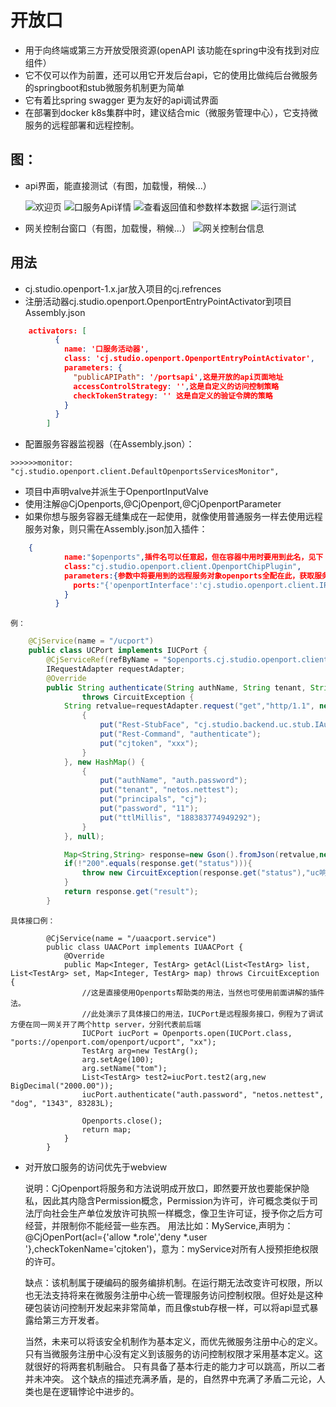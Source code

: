 # 开放口
- 用于向终端或第三方开放受限资源(openAPI 该功能在spring中没有找到对应组件）
- 它不仅可以作为前置，还可以用它开发后台api，它的使用比做纯后台微服务的springboot和stub微服务机制更为简单
- 它有着比spring swagger 更为友好的api调试界面
- 在部署到docker k8s集群中时，建议结合mic（微服务管理中心），它支持微服务的远程部署和远程控制。
## 图：

- api界面，能直接测试（有图，加载慢，稍候...）

    ![欢迎页](https://github.com/carocean/cj.netos.openport/blob/master/documents/welcome.png)
    ![口服务Api详情](https://github.com/carocean/cj.netos.openport/blob/master/documents/viewports.png)
    ![查看返回值和参数样本数据](https://github.com/carocean/cj.netos.openport/blob/master/documents/viewsimple.png)
    ![运行测试](https://github.com/carocean/cj.netos.openport/blob/master/documents/runtest.png)


- 网关控制台窗口（有图，加载慢，稍候...）
    ![网关控制台信息](https://github.com/carocean/cj.netos.openport/blob/master/documents/cmd.png)

## 用法
- cj.studio.openport-1.x.jar放入项目的cj.refrences
- 注册活动器cj.studio.openport.OpenportEntryPointActivator到项目Assembly.json
``` json
    activators: [
          {
            name: '口服务活动器',
            class: 'cj.studio.openport.OpenportEntryPointActivator',
            parameters: {
              "publicAPIPath": '/portsapi',这是开放的api页面地址
              accessControlStrategy: '',这是自定义的访问控制策略
              checkTokenStrategy: '' 这是自定义的验证令牌的策略
            }
          }
        ]
```
- 配置服务容器监视器（在Assembly.json）：
```
>>>>>>monitor: "cj.studio.openport.client.DefaultOpenportsServicesMonitor",

```
- 项目中声明valve并派生于OpenportInputValve
- 使用注解@CjOpenports,@CjOpenport,@CjOpenportParameter
- 如果你想与服务容器无缝集成在一起使用，就像使用普通服务一样去使用远程服务对象，则只需在Assembly.json加入插件：
``` json
    {
            name:"$openports",插件名可以任意起，但在容器中用时要用到此名，见下：
            class:"cj.studio.openport.client.OpenportChipPlugin",
            parameters:{参数中将要用到的远程服务对象openports全配在此，获取服务时按接口调用
              ports:"{'openportInterface':'cj.studio.openport.client.IRequestAdapter','remoteOpenportsUrl':'ports://usercenter.com/uc/authentication.service','token':''}"
            }
          }
```
    例：
``` java
    @CjService(name = "/ucport")
    public class UCPort implements IUCPort {
        @CjServiceRef(refByName = "$openports.cj.studio.openport.client.IRequestAdapter")//$openports是前面配置的插件名。自动注入该服务，IRequestAdapter是调用任意接口的形式，当然可以返回具体接口对象，见后：
        IRequestAdapter requestAdapter;
        @Override
        public String authenticate(String authName, String tenant, String principals, String password, long ttlMillis)
                throws CircuitException {
            String retvalue=requestAdapter.request("get","http/1.1", new HashMap() {
                {
                    put("Rest-StubFace", "cj.studio.backend.uc.stub.IAuthenticationStub");
                    put("Rest-Command", "authenticate");
                    put("cjtoken", "xxx");
                }
            }, new HashMap() {
                {
                    put("authName", "auth.password");
                    put("tenant", "netos.nettest");
                    put("principals", "cj");
                    put("password", "11");
                    put("ttlMillis", "188383774949292");
                }
            }, null);

            Map<String,String> response=new Gson().fromJson(retvalue,new TypeToken<HashMap<String,String>>(){}.getType());
            if(!"200".equals(response.get("status"))){
                throw new CircuitException(response.get("status"),"uc响应错误："+response.get("message"));
            }
            return response.get("result");
        }
```

    具体接口例：
```
        @CjService(name = "/uaacport.service")
        public class UAACPort implements IUAACPort {
            @Override
            public Map<Integer, TestArg> getAcl(List<TestArg> list, List<TestArg> set, Map<Integer, TestArg> map) throws CircuitException {
                //这是直接使用Openports帮助类的用法，当然也可使用前面讲解的插件法。
                //此处演示了具体接口的用法，IUCPort是远程服务接口，例程为了调试方便在同一网关开了两个http server，分别代表前后端
                IUCPort iucPort = Openports.open(IUCPort.class, "ports://openport.com/openport/ucport", "xx");
                TestArg arg=new TestArg();
                arg.setAge(100);
                arg.setName("tom");
                List<TestArg> test2=iucPort.test2(arg,new BigDecimal("2000.00"));
                iucPort.authenticate("auth.password", "netos.nettest", "dog", "1343", 83283L);

                Openports.close();
                return map;
            }
        }
```
- 对开放口服务的访问优先于webview

	说明：CjOpenport将服务和方法说明成开放口，即然要开放也要能保护隐私，因此其内隐含Permission概念，Permission为许可，许可概念类似于司法厅向社会生产单位发放许可执照一样概念，像卫生许可证，授予你之后方可经营，并限制你不能经营一些东西。
	用法比如：MyService,声明为：@CjOpenPort(acl={'allow *.role','deny *.user '},checkTokenName='cjtoken')，意为：myService对所有人授预拒绝权限的许可。

	缺点：该机制属于硬编码的服务编排机制。在运行期无法改变许可权限，所以也无法支持将来在微服务注册中心统一管理服务访问控制权限。但好处是这种硬包装访问控制开发起来非常简单，而且像stub存根一样，可以将api显式暴露给第三方开发者。

	当然，未来可以将该安全机制作为基本定义，而优先微服务注册中心的定义。只有当微服务注册中心没有定义到该服务的访问控制权限才采用基本定义。这就很好的将两套机制融合。
	只有具备了基本行走的能力才可以跳高，所以二者并未冲突。
	这个缺点的描述充满矛盾，是的，自然界中充满了矛盾二元论，人类也是在逻辑悖论中进步的。
	
	
